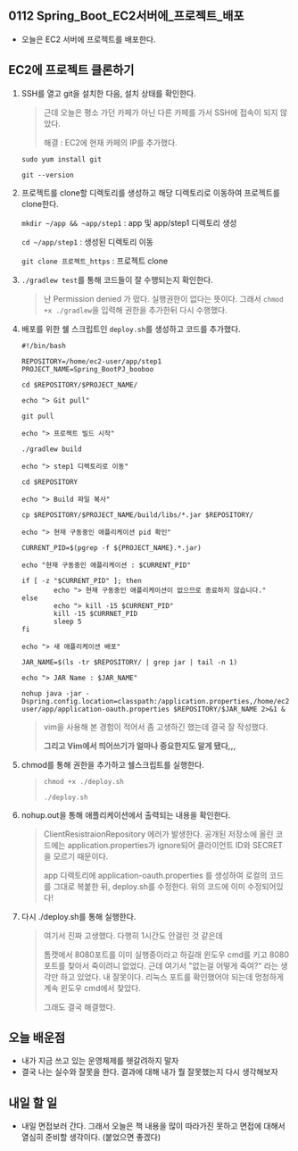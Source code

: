 ## 0112 Spring_Boot_EC2서버에_프로젝트\_배포

* 오늘은 EC2 서버에 프로젝트를 배포한다.



## EC2에 프로젝트 클론하기

1. SSH를 열고 git을 설치한 다음, 설치 상태를 확인한다.

   > 근데 오늘은 평소 가던 카페가 아닌 다른 카페를 가서 SSH에 접속이 되지 않았다.
   >
   > 해결 : EC2에 현재 카페의 IP를 추가했다.

   `sudo yum install git`

   `git --version`

2. 프로젝트를 clone할 디렉토리를 생성하고 해당 디렉토리로 이동하여 프로젝트를 clone한다.

   `mkdir ~/app && ~app/step1` : app 및 app/step1 디렉토리 생성

   `cd ~/app/step1` : 생성된 디렉토리 이동

   `git clone 프로젝트_https` : 프로젝트 clone

3. `./gradlew test`를 통해 코드들이 잘 수행되는지 확인한다.

   > 난 Permission denied 가 떴다. 실행권한이 없다는 뜻이다. 그래서 `chmod +x ./gradlew`을 입력해 권한을 추가한뒤 다시 수행했다.

4. 배포를 위한 쉘 스크립트인 `deploy.sh`를 생성하고 코드를 추가했다.

   ```shell
   #!/bin/bash
   
   REPOSITORY=/home/ec2-user/app/step1
   PROJECT_NAME=Spring_BootPJ_booboo
   
   cd $REPOSITORY/$PROJECT_NAME/
   
   echo "> Git pull"
   
   git pull
   
   echo "> 프로젝트 빌드 시작"
   
   ./gradlew build
   
   echo "> step1 디렉토리로 이동"
   
   cd $REPOSITORY
   
   echo "> Build 파일 복사"
   
   cp $REPOSITORY/$PROJECT_NAME/build/libs/*.jar $REPOSITORY/
   
   echo "> 현재 구동중인 애플리케이션 pid 확인"
   
   CURRENT_PID=$(pgrep -f ${PROJECT_NAME}.*.jar)
   
   echo "현재 구동중인 애플리케이션 : $CURRENT_PID"
   
   if [ -z "$CURRENT_PID" ]; then
           echo "> 현재 구동중인 애플리케이션이 없으므로 종료하지 않습니다."
   else
           echo "> kill -15 $CURRENT_PID"
           kill -15 $CURRNET_PID
           sleep 5
   fi
   
   echo "> 새 애플리케이션 배포"
   
   JAR_NAME=$(ls -tr $REPOSITORY/ | grep jar | tail -n 1)
   
   echo "> JAR Name : $JAR_NAME"
   
   nohup java -jar -Dspring.config.location=classpath:/application.properties,/home/ec2-user/app/application-oauth.properties $REPOSITORY/$JAR_NAME 2>&1 &
   
   ```

   > vim을 사용해 본 경험이 적어서 좀 고생하긴 했는데 결국 잘 작성했다. 
   >
   > **그리고 Vim에서 띄어쓰기가 얼마나 중요한지도 알게 됐다,,,** 

5. chmod를 통해 권한을 추가하고 쉘스크립트를 실행한다.

   > `chmod +x ./deploy.sh`
   >
   > `./deploy.sh`

6. nohup.out을 통해 애플리케이션에서 출력되는 내용을 확인한다.

   > ClientResistraionRepository 에러가 발생한다. 공개된 저장소에 올린 코드에는 application.properties가 ignore되어 클라이언트 ID와 SECRET을 모르기 때문이다.
   >
   > app 디렉토리에 application-oauth.properties 를 생성하여 로컬의 코드를 그대로 복붙한 뒤, deploy.sh를 수정한다. 위의 코드에 이미 수정되어있다!

7. 다시 ./deploy.sh를 통해 실행한다.

   > 여기서 진짜 고생했다. 다행히 1시간도 안걸린 것 같은데
   >
   > 톰캣에서 8080포트를 이미 실행중이라고 하길래 윈도우 cmd를 키고 8080포트를 찾아서 죽이려니 없었다. 근데 여기서 "없는걸 어떻게 죽여?" 라는 생각만 하고 있었다. 내 잘못이다. 리눅스 포트를 확인했어야 되는데 멍청하게 계속 윈도우 cmd에서 찾았다.
   >
   > 그래도 결국 해결했다.

 

## 오늘 배운점

* 내가 지금 쓰고 있는 운영체제를 헷갈려하지 말자
* 결국 나는 실수와 잘못을 한다. 결과에 대해 내가 뭘 잘못했는지 다시 생각해보자



## 내일 할 일

* 내일 면접보러 간다. 그래서 오늘은 책 내용을 많이 따라가진 못하고 면접에 대해서 열심히 준비할 생각이다. (붙었으면 좋겠다)

